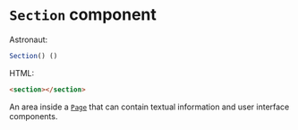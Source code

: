 # `Section` component
Astronaut:
```javascript
Section() ()
```

HTML:
```html
<section></section>
```

An area inside a [`Page`](reference/components/page.md) that can contain textual information and user interface components.